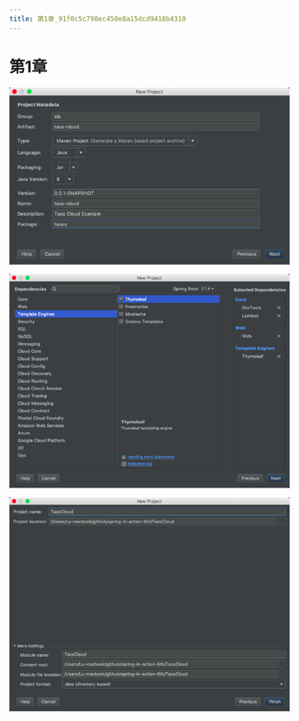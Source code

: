 ```yaml
---
title: 第1章_91f0c5c798ec450e8a15dcd9418b4310
---
```


# 第1章

![2022-05-02_11-22-30](第1章%2091f0c5c798ec450e8a15dcd9418b4310/2022-05-02_11-22-30.png)

![Untitled 1](assets/90c2294da1ec0f42767d24da15e569a8.png)

![Untitled 2](assets/6978086398c50d68bf966a0b9a68594f.png)